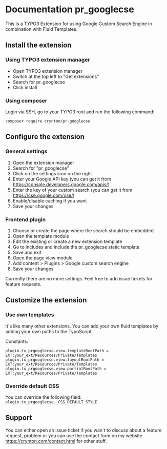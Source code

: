 # Documentation pr_googlecse #

This is a TYPO3 Extension for using Google Custom Search Engine in combination with Fluid Templates.

## Install the extension ##

### Using TYPO3 extension manager ###

- Open TYPO3 extension manager
- Switch at the top left to "Get extensions"
- Search for pr_googlecse
- Click install

### Using composer ###

Login via SSH, go to your TYPO3 root and run the following command:

`composer require crynton/pr-googlecse`

## Configure the extension ##

### General settings ###

1. Open the extension manager
2. Search for "pr_googlecse"
3. Click on the settings icon on the right
4. Enter your Google API key (you can get it from https://console.developers.google.com/apis/)
5. Enter the key of your custom search (you can get it from https://cse.google.com/cse/)
6. Enable/disable caching if you want
7. Save your changes

### Frontend plugin ###

1. Choose or create the page where the search should be embedded
3. Open the template module
4. Edit the existing or create a new extension template
5. Go to includes and include the pr_googlecse static template
6. Save and exit
7. Open the page view module
8. Add content > Plugins > Google custom search engine
9. Save your changes

Currently there are no more settings. Feel free to add issue tickets for feature requests.

## Customize the extension ##

### Use own templates ###

It´s like many other extensions. You can add your own fluid templates by adding your own paths 
to the TypoScript

Constants:
```
plugin.tx_prgooglecse.view.templateRootPath = EXT:your_ext/Resources/Private/Templates
plugin.tx_prgooglecse.view.layoutRootPath = EXT:your_ext/Resources/Private/Templates
plugin.tx_prgooglecse.view.partialRootPath = EXT:your_ext/Resources/Private/Templates
```

### Override default CSS ###

You can override the following field: `plugin.tx_prgooglecse._CSS_DEFAULT_STYLE`

## Support ##

You can either open an issue ticket if you wan´t to discuss about a feature request, problem or
you can use the contact form on my website https://crynton.com/contact.html for other stuff.